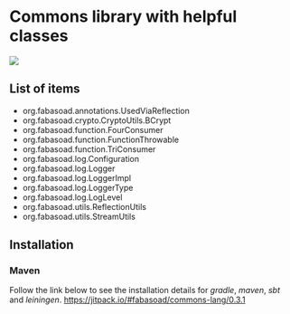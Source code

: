 # Commons library with helpful classes

[![](https://jitpack.io/v/fabasoad/commons-lang.svg)](https://jitpack.io/#fabasoad/commons-lang/0.3.1)

## List of items

- org.fabasoad.annotations.UsedViaReflection
- org.fabasoad.crypto.CryptoUtils.BCrypt
- org.fabasoad.function.FourConsumer
- org.fabasoad.function.FunctionThrowable
- org.fabasoad.function.TriConsumer
- org.fabasoad.log.Configuration
- org.fabasoad.log.Logger
- org.fabasoad.log.LoggerImpl
- org.fabasoad.log.LoggerType
- org.fabasoad.log.LogLevel
- org.fabasoad.utils.ReflectionUtils
- org.fabasoad.utils.StreamUtils

## Installation

### Maven

Follow the link below to see the installation details for _gradle_, _maven_, _sbt_ and _leiningen_.
https://jitpack.io/#fabasoad/commons-lang/0.3.1